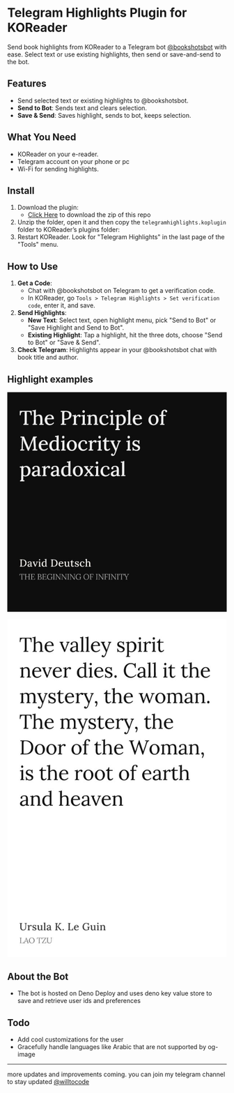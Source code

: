 # Telegram Highlights Plugin for KOReader

Send book highlights from KOReader to a Telegram bot [@bookshotsbot](https://t.me/bookshotsbot) with ease. Select text or use existing highlights, then send or save-and-send to the bot.

## Features

- Send selected text or existing highlights to @bookshotsbot.
- **Send to Bot**: Sends text and clears selection.
- **Save & Send**: Saves highlight, sends to bot, keeps selection.

## What You Need

- KOReader on your e-reader.
- Telegram account on your phone or pc
- Wi-Fi for sending highlights.

## Install

1. Download the plugin:
   - [Click Here](https://github.com/0xmiki/telegramhighlights.koplugin/archive/refs/heads/main.zip) to download the zip of this repo
2. Unzip the folder, open it and then copy the `telegramhighlights.koplugin` folder to KOReader’s plugins folder:
3. Restart KOReader. Look for "Telegram Highlights" in the last page of the "Tools" menu.

## How to Use

1. **Get a Code**:
   - Chat with @bookshotsbot on Telegram to get a verification code.
   - In KOReader, go `Tools > Telegram Highlights > Set verification code`, enter it, and save.
2. **Send Highlights**:
   - **New Text**: Select text, open highlight menu, pick "Send to Bot" or "Save Highlight and Send to Bot".
   - **Existing Highlight**: Tap a highlight, hit the three dots, choose "Send to Bot" or "Save & Send".
3. **Check Telegram**: Highlights appear in your @bookshotsbot chat with book title and author.

## Highlight examples

![Alt text](./images/david.jpg)

![Alt text](./images/lao.jpg)

## About the Bot

- The bot is hosted on Deno Deploy and uses deno key value store to save and retrieve user ids and preferences

## Todo

- Add cool customizations for the user
- Gracefully handle languages like Arabic that are not supported by og-image

---

more updates and improvements coming. you can join my telegram channel to stay updated [@willtocode](https://t.me/willtocode)
